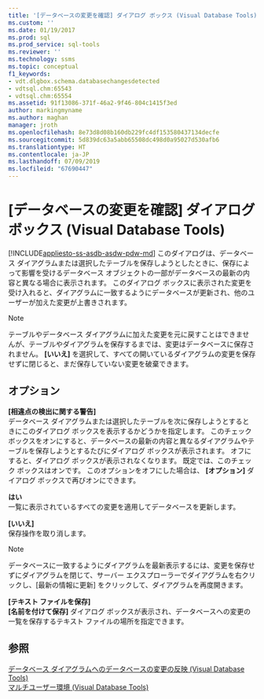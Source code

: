 ```yaml
---
title: '[データベースの変更を確認] ダイアログ ボックス (Visual Database Tools) | Microsoft Docs'
ms.custom: ''
ms.date: 01/19/2017
ms.prod: sql
ms.prod_service: sql-tools
ms.reviewer: ''
ms.technology: ssms
ms.topic: conceptual
f1_keywords:
- vdt.dlgbox.schema.databasechangesdetected
- vdtsql.chm:65543
- vdtsql.chm:65554
ms.assetid: 91f13086-371f-46a2-9f46-804c1415f3ed
author: markingmyname
ms.author: maghan
manager: jroth
ms.openlocfilehash: 8e73d8d08b160db229fc4df153580437134decfe
ms.sourcegitcommit: 5d839dc63a5abb65508dc498d0a95027d530afb6
ms.translationtype: HT
ms.contentlocale: ja-JP
ms.lasthandoff: 07/09/2019
ms.locfileid: "67690447"
---
```

# <a name="database-changes-detected-dialog-box-visual-database-tools"></a>[データベースの変更を確認] ダイアログ ボックス (Visual Database Tools)
[!INCLUDE[appliesto-ss-asdb-asdw-pdw-md](../../includes/appliesto-ss-asdb-asdw-pdw-md.md)]
このダイアログは、データベース ダイアグラムまたは選択したテーブルを保存しようとしたときに、保存によって影響を受けるデータベース オブジェクトの一部がデータベースの最新の内容と異なる場合に表示されます。 このダイアログ ボックスに表示された変更を受け入れると、ダイアグラムに一致するようにデータベースが更新され、他のユーザーが加えた変更が上書きされます。  
  
> [!NOTE]  
> テーブルやデータベース ダイアグラムに加えた変更を元に戻すことはできませんが、テーブルやダイアグラムを保存するまでは、変更はデータベースに保存されません。 **[いいえ]** を選択して、すべての開いているダイアグラムの変更を保存せずに閉じると、まだ保存していない変更を破棄できます。  
  
## <a name="options"></a>オプション  
**[相違点の検出に関する警告]**  
データベース ダイアグラムまたは選択したテーブルを次に保存しようとするときにこのダイアログ ボックスを表示するかどうかを指定します。 このチェック ボックスをオンにすると、データベースの最新の内容と異なるダイアグラムやテーブルを保存しようとするたびにダイアログ ボックスが表示されます。 オフにすると、ダイアログ ボックスが表示されなくなります。 既定では、このチェック ボックスはオンです。 このオプションをオフにした場合は、 **[オプション]** ダイアログ ボックスで再びオンにできます。  
  
**はい**  
一覧に表示されているすべての変更を適用してデータベースを更新します。  
  
**[いいえ]**  
保存操作を取り消します。  
  
> [!NOTE]  
> データベースに一致するようにダイアグラムを最新表示するには、変更を保存せずにダイアグラムを閉じて、サーバー エクスプローラーでダイアグラムを右クリックし、[最新の情報に更新] をクリックして、ダイアグラムを再度開きます。  
  
**[テキスト ファイルを保存]**  
**[名前を付けて保存]** ダイアログ ボックスが表示され、データベースへの変更の一覧を保存するテキスト ファイルの場所を指定できます。  
  
## <a name="see-also"></a>参照  
[データベース ダイアグラムへのデータベースの変更の反映 (Visual Database Tools)](../../ssms/visual-db-tools/reconcile-a-database-diagram-with-a-modified-database-visual-database-tools.md)  
[マルチユーザー環境 (Visual Database Tools)](../../ssms/visual-db-tools/multiuser-environments-visual-database-tools.md)  
  

